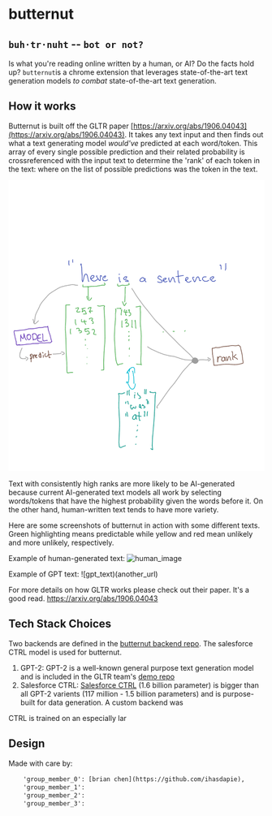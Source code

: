 # butternut 
## `buh·tr·nuht` -- `bot or not?`

Is what you're reading online written by a human, or AI? Do the facts hold up? `butternut`is a chrome extension that leverages state-of-the-art text generation models *to combat* state-of-the-art text generation. 




## How it works
Butternut is built off the GLTR paper [https://arxiv.org/abs/1906.04043](https://arxiv.org/abs/1906.04043). It takes any text input and then finds out what a text generating model *would've* predicted at each word/token. This array of every single possible prediction and their related probability is crossreferenced with the input text to determine the 'rank' of each token in the text: where on the list of possible predictions was the token in the text.

![backend_overview](https://github.com/btrnt/butternut/raw/main/butternut_backend_diagram.png)

Text with consistently high ranks are more likely to be AI-generated because current AI-generated text models all work by selecting words/tokens that have the highest probability given the words before it. On the other hand, human-written text tends to have more variety.

Here are some screenshots of butternut in action with some different texts. Green highlighting means predictable while yellow and red mean unlikely and more unlikely, respectively.

Example of human-generated text:
![human_image](an_url)


Example of GPT text:
![gpt_text)(another_url)


For more details on how GLTR works please check out their paper. It's a good read. https://arxiv.org/abs/1906.04043

## Tech Stack Choices
Two backends are defined in the [butternut backend repo](https://github.com/btrnt/butternut_backend). The salesforce CTRL model is used for butternut.


1. GPT-2: GPT-2 is a well-known general purpose text generation model and is included in the GLTR team's [demo repo](https://github.com/HendrikStrobelt/detecting-fake-text)
2. Salesforce CTRL: [Salesforce CTRL](https://github.com/salesforce/ctrl) (1.6 billion parameter) is bigger than all GPT-2 varients (117 million - 1.5 billion parameters) and is purpose-built for data generation. A custom backend was 

CTRL is trained on an especially lar






## Design







Made with care by:
```json5
    'group_member_0': [brian chen](https://github.com/ihasdapie),
    'group_member_1': 
    'group_member_2': 
    'group_member_3': 
```





